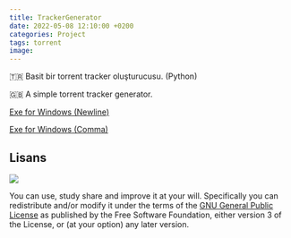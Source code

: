 ```yaml
---
title: TrackerGenerator
date: 2022-05-08 12:10:00 +0200
categories: Project
tags: torrent
image: 
---
```


🇹🇷 Basit bir torrent tracker oluşturucusu. (Python)

🇬🇧 A simple torrent tracker generator.

[Exe for Windows (Newline)](https://github.com/HuzunluArtemis/TrackerGenerator/releases/latest/download/gettrackers_with_newline.exe)

[Exe for Windows (Comma)](https://github.com/HuzunluArtemis/TrackerGenerator/releases/latest/download/gettrackers_with_comma.exe)

## Lisans

![](https://www.gnu.org/graphics/gplv3-127x51.png)

You can use, study share and improve it at your will. Specifically you can redistribute and/or modify it under the terms of the [GNU General Public License](https://www.gnu.org/licenses/gpl-3.0.html) as published by the Free Software Foundation, either version 3 of the License, or (at your option) any later version.